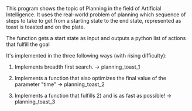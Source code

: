 This program shows the topic of Planning in the field of Artificial Intelligence. It uses the real-world problem of planning which sequence of steps to take to get from a starting state to the end state, represented as toast is toasted and on the plate.

The function gets a start state as input and outputs a python list of actions that fulfill the goal

It's implemented in the three following ways (with rising difficulty):

1. Implements breadth first search.
   -> planning_toast_1

2. Implements a function that also optimizes the final value of the parameter "time"
   -> planning_toast_2

3. Implements a function that fulfills 2) and is as fast as possible!
   -> planning_toast_3
